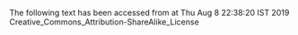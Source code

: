 The following text has been accessed from at Thu Aug 8 22:38:20 IST 2019
Creative_Commons_Attribution-ShareAlike_License
